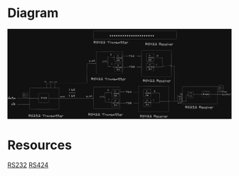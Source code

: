 # Diagram

![](./pics/diagram.png)

# Resources

[RS232](https://www.fpga4fun.com/SerialInterface1.html)
[RS424](https://advantech-bb.com/wp-content/uploads/2014/12/RS-422-RS-485-eBook.pdf)
